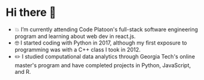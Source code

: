# Hi there 👋

- 💥 I’m currently attending Code Platoon's full-stack software engineering program and learning about web dev in react.js.
- 🤓 I started coding with Python in 2017, although my first exposure to programming was with a C++ class I took in 2012.
- ✏️ I studied computational data analytics through Georgia Tech's online master's program and have completed projects in Python, JavaScript, and R.

<!--
**rkemmey/rkemmey** is a ✨ _special_ ✨ repository because its `README.md` (this file) appears on your GitHub profile.

Here are some ideas to get you started:

- 🔭 I’m currently working on ...
- 🌱 I’m currently learning ...
- 👯 I’m looking to collaborate on ...
- 🤔 I’m looking for help with ...
- 💬 Ask me about ...
- 📫 How to reach me: ...
- 😄 Pronouns: ...
- ⚡ Fun fact: ...

!([http://url/to/img.png](https://docs.python.org/3/_static/py.svg))
-->
